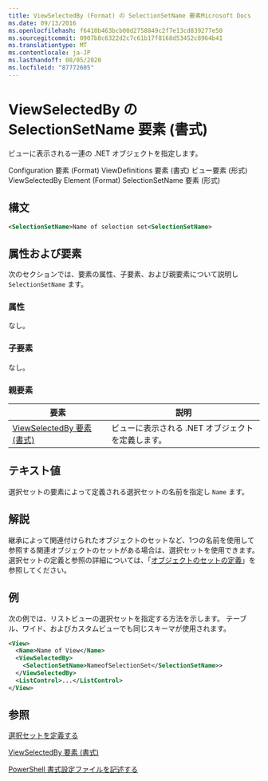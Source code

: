 ```yaml
---
title: ViewSelectedBy (Format) の SelectionSetName 要素Microsoft Docs
ms.date: 09/13/2016
ms.openlocfilehash: f6410b463bcb00d2758849c2f7e13cd839277e50
ms.sourcegitcommit: 0907b8c6322d2c7c61b17f8168d53452c8964b41
ms.translationtype: MT
ms.contentlocale: ja-JP
ms.lasthandoff: 08/05/2020
ms.locfileid: "87772605"
---
```

# <a name="selectionsetname-element-for-viewselectedby-format"></a>ViewSelectedBy の SelectionSetName 要素 (書式)

ビューに表示される一連の .NET オブジェクトを指定します。

Configuration 要素 (Format) ViewDefinitions 要素 (書式) ビュー要素 (形式) ViewSelectedBy Element (Format) SelectionSetName 要素 (形式)

## <a name="syntax"></a>構文

```xml
<SelectionSetName>Name of selection set<SelectionSetName>
```

## <a name="attributes-and-elements"></a>属性および要素

次のセクションでは、要素の属性、子要素、および親要素について説明し `SelectionSetName` ます。

### <a name="attributes"></a>属性

なし。

### <a name="child-elements"></a>子要素

なし。

### <a name="parent-elements"></a>親要素

|要素|説明|
|-------------|-----------------|
|[ViewSelectedBy 要素 (書式)](./viewselectedby-element-format.md)|ビューに表示される .NET オブジェクトを定義します。|

## <a name="text-value"></a>テキスト値

選択セットの要素によって定義される選択セットの名前を指定し `Name` ます。

## <a name="remarks"></a>解説

継承によって関連付けられたオブジェクトのセットなど、1つの名前を使用して参照する関連オブジェクトのセットがある場合は、選択セットを使用できます。 選択セットの定義と参照の詳細については、「[オブジェクトのセットの定義](./defining-selection-sets.md)」を参照してください。

## <a name="example"></a>例

次の例では、リストビューの選択セットを指定する方法を示します。 テーブル、ワイド、およびカスタムビューでも同じスキーマが使用されます。

```xml
<View>
  <Name>Name of View</Name>
  <ViewSelectedBy>
    <SelectionSetName>NameofSelectionSet</SelectionSetName>>
  </ViewSelectedBy>
  <ListControl>...</ListControl>
</View>
```

## <a name="see-also"></a>参照

[選択セットを定義する](./defining-selection-sets.md)

[ViewSelectedBy 要素 (書式)](./viewselectedby-element-format.md)

[PowerShell 書式設定ファイルを記述する](./writing-a-powershell-formatting-file.md)
